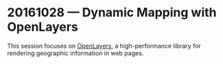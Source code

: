 # 20161028 &mdash; Dynamic Mapping with OpenLayers

This session focuses on [OpenLayers](http://openlayers.org/), a high-performance library for rendering geographic information in web pages.